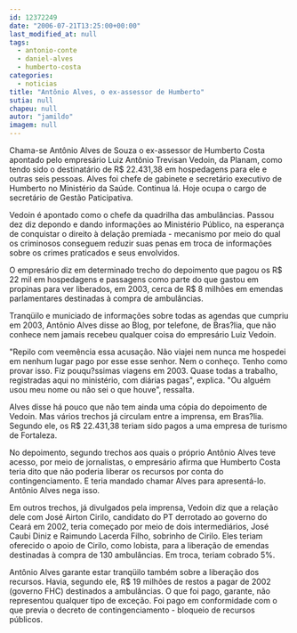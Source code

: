 ```yaml
---
id: 12372249
date: "2006-07-21T13:25:00+00:00"
last_modified_at: null
tags:
  - antonio-conte
  - daniel-alves
  - humberto-costa
categories:
  - noticias
title: "Antônio Alves, o ex-assessor de Humberto"
sutia: null
chapeu: null
autor: "jamildo"
imagem: null
---
```

<p>Chama-se Ant&ocirc;nio Alves de Souza o ex-assessor de Humberto Costa apontado pelo empres&aacute;rio Luiz Ant&ocirc;nio Trevisan Vedoin, da Planam, como tendo sido o destinat&aacute;rio de R$ 22.431,38 em hospedagens para ele e outras seis pessoas. Alves foi chefe de gabinete e secret&aacute;rio executivo de Humberto no Minist&eacute;rio da Sa&uacute;de. Continua l&aacute;. Hoje ocupa o cargo de secret&aacute;rio de Gest&atilde;o Paticipativa.</p>
<p>Vedoin &eacute; apontado como o chefe da quadrilha das ambul&acirc;ncias. Passou dez diz depondo e dando informa&ccedil;&otilde;es ao Minist&eacute;rio P&uacute;blico, na esperan&ccedil;a de conquistar o direito &agrave; dela&ccedil;&atilde;o premiada - mecanismo por meio do qual os criminosos conseguem reduzir suas penas em troca de informa&ccedil;&otilde;es sobre os crimes praticados e seus envolvidos.</p>
<p>O empres&aacute;rio diz em determinado trecho do depoimento que pagou os R$ 22 mil em hospedagens e passagens como parte do que gastou em propinas para ver liberados, em 2003, cerca de R$ 8 milh&otilde;es em emendas parlamentares destinadas &agrave; compra de ambul&acirc;ncias.</p>
<p>Tranq&uuml;ilo e municiado de informa&ccedil;&otilde;es sobre todas as agendas que cumpriu em 2003, Ant&ocirc;nio Alves disse ao Blog, por telefone, de Bras?lia, que n&atilde;o conhece nem jamais recebeu qualquer coisa do empres&aacute;rio Luiz Vedoin.</p>
<p>"Repilo com veem&ecirc;ncia essa acusa&ccedil;&atilde;o. N&atilde;o viajei nem nunca me hospedei em nenhum lugar pago por esse esse senhor. Nem o conhe&ccedil;o. Tenho como provar isso. Fiz pouqu?ssimas viagens em 2003. Quase todas a trabalho, registradas aqui no minist&eacute;rio, com di&aacute;rias pagas", explica. "Ou algu&eacute;m usou meu nome ou n&atilde;o sei o que houve", ressalta.</p>
<p>Alves disse h&aacute; pouco que n&atilde;o tem ainda uma c&oacute;pia do depoimento de Vedoin. Mas v&aacute;rios trechos j&aacute; circulam entre a imprensa, em Bras?lia. Segundo ele, os R$ 22.431,38 teriam sido pagos a uma empresa de turismo de Fortaleza.</p>
<p>No depoimento, segundo trechos aos quais o pr&oacute;prio Ant&ocirc;nio Alves teve acesso, por meio de jornalistas, o empres&aacute;rio afirma que Humberto Costa teria dito que n&atilde;o poderia liberar os recursos por conta do contingenciamento. E teria mandado chamar Alves para apresent&aacute;-lo. Ant&ocirc;nio Alves nega isso.</p>
<p>Em outros trechos, j&aacute; divulgados pela imprensa, Vedoin diz que a rela&ccedil;&atilde;o dele com Jos&eacute; Airton Cirilo, candidato do PT derrotado ao governo do Cear&aacute; em 2002, teria come&ccedil;ado por meio de dois intermedi&aacute;rios, Jos&eacute; Caubi Diniz e Raimundo Lacerda Filho, sobrinho de Cirilo. Eles teriam oferecido o apoio de Cirilo, como lobista, para a libera&ccedil;&atilde;o de emendas destinadas &agrave; compra de 130 ambul&acirc;ncias. Em troca, teriam cobrado 5%.</p>
<p>Ant&ocirc;nio Alves garante estar tranq&uuml;ilo tamb&eacute;m sobre a libera&ccedil;&atilde;o dos recursos. Havia, segundo ele, R$ 19 milh&otilde;es de restos a pagar de 2002 (governo FHC) destinados a ambul&acirc;ncias. O que foi pago, garante, n&atilde;o representou qualquer tipo de exce&ccedil;&atilde;o. Foi pago em conformidade com o que previa o decreto de contingenciamento - bloqueio de recursos p&uacute;blicos.</p>
